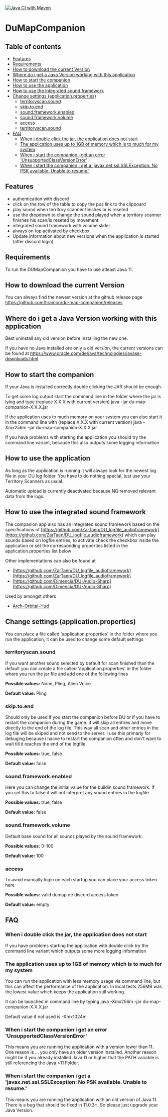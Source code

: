 [![Java CI with Maven](https://github.com/tiramon/du-map-companion/actions/workflows/maven.yml/badge.svg)](https://github.com/tiramon/du-map-companion/actions/workflows/maven.yml)

# DuMapCompanion

## Table of contents
* [Features](#features)
* [Requirements](#requirements)
* [How to download the current Version](#how-to-download-the-current-version)
* [Where do i get a Java Version working with this application](#where-do-i-get-a-java-version-working-with-this-application)
* [How to start the companion](#how-to-start-the-companion)
* [How to use the application](#how-to-use-the-application)
* [How to use the integrated sound framework](#how-to-use-the-integrated-sound-framework)
* [Change settings (application.properties)](#change-settings-applicationproperties)
    * [territoryscan.sound](#territoryscansound)
    * [skip.to.end](#skiptoend)
    * [sound.framework.enabled](#soundframeworkenabled)
    * [sound.framework.volume](#soundframeworkvolume)
    * [access](#access)
    * [territoryscan.sound](#territoryscansound)
* [FAQ](#faq)
     * [When i double click the jar, the application does not start](#when-i-double-click-the-jar-the-application-does-not-start)
     * [The application uses up to 1GB of memory which is to much for my system](#the-application-uses-up-to-1gb-of-memory-which-is-to-much-for-my-system)
     * [When i start the companion i get an error 'UnsupportedClassVersionError'](#when-i-start-the-companion-i-get-an-error-unsupportedclassversionerror)
     * [When i start the companion i get a 'javax.net.ssl.SSLException: No PSK available. Unable to resume.'](#when-i-start-the-companion-i-get-a-javaxnetsslsslexception-no-psk-available-unable-to-resume)

## Features

* authentication with discord
* click on the row of the table to copy the pos link to the clipboard
* play sound when territory scanner finishes or is reseted
* use the dropdown to change the sound played when a territory scanner finishes his scan/is reseted by movement
* integrated sound framework with volume slider
* always on top activated by checkbox
* Update information about new versions when the application is started (after discord login)

## Requirements

To run the DUMapCompanion you have to use atleast Java 11.

## How to download the current Version

You can always find the newest version at the github release page https://github.com/tiramon/du-map-companion/releases

## Where do i get a Java Version working with this application

Best uninstall any old version before installing the new one.

If you have no Java installed ore only a old version, the current versions can be found at https://www.oracle.com/de/java/technologies/javase-downloads.html

## How to start the companion

If your Java is installed correctly double clicking the JAR should be enough.

To get some log output start the command line in the folder where the jar is lying and type (replace X.X.X with current version)
java -jar du-map-companion-X.X.X.jar

If the application uses to much memory on your system you can also start it in the command line with (replace X.X.X with current version)
java -Xmx256m -jar du-map-companion-X.X.X.jar

If you have problems with starting the application you should try the command line variant, because this also outputs some logging information

## How to use the application

As long as the application is running it will always look for the newest log file in your DU log folder. You have to do nothing special, just use your Territory Scanners as usual.

Automatic upload is currently deactivated because NQ removed relevant data from the logs.

## How to use the integrated sound framework

The companion app also has an integrated sound framework based on the specifications of [https://github.com/ZarTaen/DU_logfile_audioframework](https://github.com/ZarTaen/DU_logfile_audioframework) which can play sounds based on logfile entries, to activate check the checkbox inside the application or set the corresponding properties listed in the application.properties list below

Other implementations can also be found at
* [https://github.com/ZarTaen/DU_logfile_audioframework](https://github.com/ZarTaen/DU_logfile_audioframework)
* [https://github.com/Dimencia/DU-Audio-Sharp](https://github.com/Dimencia/DU-Audio-Sharp)

Used by amongst others
* [Arch-Orbital-Hud](https://github.com/Archaegeo/Archaegeo-Orbital-Hud)

## Change settings (application.properties)

You can place a file called 'application.properties' in the folder where you run the application, it can be used to change some default settings

### territoryscan.sound

If you want another sound selected by default for scan finished than the default you can create a file called 'application.properties' in the folder where you run the jar file and add one of the following lines

__Possible values:__ None, Pling, Alien Voice

__Default value:__ Pling
 
### skip.to.end

Should only be used if you start the companion before DU or if you have to restart the companion during the game.
It will skip all entries and move directly to the end of the log file. This way all scan and other entries in the log file will be skiped and not send to the server. I use this primarly for debuging because i hacve to restart the companion often and don't want to wait till it reaches the end of the logfile.

__Possible values:__ true, false

__Default value:__ false

### sound.framework.enabled

Here you can change the initial value for the buildin sound framework. If you set this to false it will not interpret any sound entries in the logfile.

__Possible values:__ true, false

__Default value:__ false

### sound.framework.volume

Default base sound for all sounds played by the sound framework.

__Possible values:__ 0-100

__Default value:__ 100

### access

To avoid manually login on each startup you can place your access token here 

__Possible values:__ valid dumap.de discord access token

__Default value:__ empty

## FAQ

### When i double click the jar, the application does not start

If you have problems starting the application with double click try the command line variant which outputs some more logging information

### The application uses up to 1GB of memory which is to much for my system

You can run the application with less memory usage via command line, but this can affect the performance of the application. In local tests 256MB was the lowest value which keeps the application still working.

It can be launched in command line by typing 
java -Xmx256m -jar du-map-companion-X.X.X.jar

Default value if not used is -Xmx1024m

### When i start the companion i get an error 'UnsupportedClassVersionError'

This means you are running the application with a version lower than 11. One reason is ... you only have an older version installed. Another reason might be if you already installed Java 11 or higher that the PATH variable is still referencing the Java <11 Folder.


### When i start the companion i get a 'javax.net.ssl.SSLException: No PSK available. Unable to resume.'

This means you are running the application with an old version of Java 11. There is a bug that should be fixed in 11.0.3+. So please just upgrade your Java Version.
